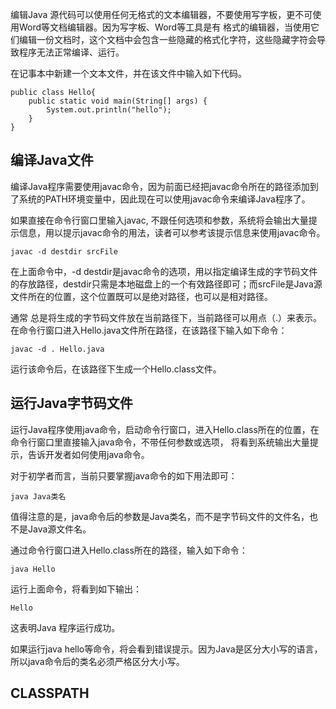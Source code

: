 编辑Java 源代码可以使用任何无格式的文本编辑器，不要使用写字板，更不可使用Word等文档编辑器。因为写字板、Word等工具是有
格式的编辑器，当使用它们编辑一份文档时，这个文档中会包含一些隐藏的格式化字符，这些隐藏字符会导致程序无法正常编译、运行。

在记事本中新建一个文本文件，并在该文件中输入如下代码。
```
public class Hello{
    public static void main(String[] args) {
        System.out.println("hello");
    }
}
```

## 编译Java文件
编译Java程序需要使用javac命令，因为前面已经把javac命令所在的路径添加到了系统的PATH环境变量中，因此现在可以使用javac命令来编译Java程序了。

如果直接在命令行窗口里输入javac, 不跟任何选项和参数，系统将会输出大量提示信息，用以提示javac命令的用法，读者可以参考该提示信息来使用javac命令。
```
javac -d destdir srcFile
```
在上面命令中，-d destdir是javac命令的选项，用以指定编译生成的字节码文件的存放路径，destdir只需是本地磁盘上的一个有效路径即可；而srcFile是Java源文件所在的位置，这个位置既可以是绝对路径，也可以是相对路径。

通常 总是将生成的字节码文件放在当前路径下，当前路径可以用点（.）来表示。在命令行窗口进入Hello.java文件所在路径，在该路径下输入如下命令：
```
javac -d . Hello.java
```
运行该命令后，在该路径下生成一个Hello.class文件。


## 运行Java字节码文件
运行Java程序使用java命令，启动命令行窗口，进入Hello.class所在的位置，在命令行窗口里直接输入java命令，不带任何参数或选项， 将看到系统输出大量提示，告诉开发者如何使用java命令。

对于初学者而言，当前只要掌握java命令的如下用法即可：
```
java Java类名
```
值得注意的是，java命令后的参数是Java类名，而不是字节码文件的文件名，也不是Java源文件名。

通过命令行窗口进入Hello.class所在的路径，输入如下命令：
```
java Hello
```
运行上面命令，将看到如下输出：
```
Hello
```
这表明Java 程序运行成功。

如果运行java hello等命令，将会看到错误提示。因为Java是区分大小写的语言，所以java命令后的类名必须严格区分大小写。


## CLASSPATH
